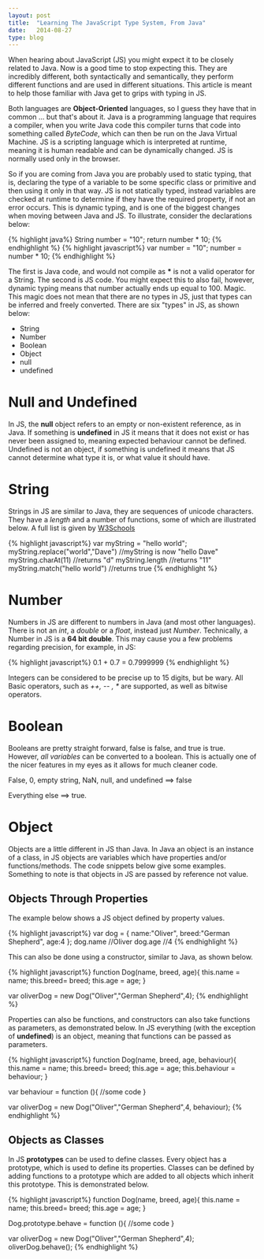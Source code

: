 ```yaml
---
layout: post
title:  "Learning The JavaScript Type System, From Java"
date:   2014-08-27
type: blog
---
```


When hearing about JavaScript (JS) you might expect it to be closely related to Java. Now is a good time to stop expecting this.
They are incredibly different, both syntactically and semantically, they perform different functions
and are used in different situations.
This article is meant to help those familiar with Java get to grips with typing in JS.

Both languages are **Object-Oriented** languages, so I guess they have that in common ... but that's about it.
Java is a programming language that requires a compiler, when you write Java code
this compiler turns that code into something called *ByteCode*, which can then be run on
the Java Virtual Machine.
JS is a scripting language which is interpreted at runtime, meaning it is human readable and
can be dynamically changed. JS is normally used only in the browser.

So if you are coming from Java you are probably used to static typing, that is, declaring the type of a variable
to be some specific class or primitive and then using it only in that way. JS is not statically typed, instead
variables are checked at runtime to determine if they have the required property, if not an error occurs.
This is dynamic typing, and is one of the biggest changes when moving between Java and JS.
To illustrate, consider the declarations below:
    
{% highlight java%}
String number = "10";
return number * 10;
{% endhighlight %}
{% highlight javascript%}
var number = "10";
number = number * 10;
{% endhighlight %}

The first is Java code, and would not compile as <b>*</b> is not a valid operator for a String.
The second is JS code. You might expect this to also fail, however,
dynamic typing means that number actually ends up equal to 100.
Magic. This magic does not mean that there are no types in JS,
just that types can be inferred and freely converted.
There are six "types" in JS, as shown below:
 
- String
- Number
- Boolean
- Object
- null
- undefined


Null and Undefined
==================

In JS, the **null** object refers to an empty or non-existent reference, as in Java.
If something is **undefined** in JS it means that it does not exist or has never been assigned to,
meaning expected behaviour cannot be defined. Undefined is not an object, if
something is undefined it means that JS cannot determine what type it is, or what value it should have.


String
==================

Strings in JS are similar to Java, they are sequences of unicode characters.
They have a *length* and a number of functions,
some of which are illustrated below. A full list is given by
[W3Schools](http://www.w3schools.com/jsref/jsref_obj_string.asp)

{% highlight javascript%}
var myString = "hello world";
myString.replace("world","Dave")  //myString is now "hello Dave"
myString.charAt(11)               //returns "d"
myString.length                   //returns "11"
myString.match("hello world")     //returns true
{% endhighlight %}


Number
==================

Numbers in JS are different to numbers in Java (and most other languages). There is not an *int*, a
*double* or a *float*, instead just *Number*.
Technically, a Number in JS is a **64 bit double**.
This may cause you a few problems regarding precision, for example, in JS:

{% highlight javascript%}
0.1 + 0.7 = 0.7999999
{% endhighlight %}

Integers can be considered to be precise up to 15 digits, but be wary.
All Basic operators, such as *++, -- , \** are supported, as well as bitwise operators.
 

Boolean
==================

Booleans are pretty straight forward, false is false, and true is true. However, *all variables* can be converted
to a boolean. This is actually one of the nicer features in my eyes as it allows for much cleaner code.   
  
False, 0, empty string, NaN, null, and undefined ==> false

Everything else ==> true.

Object
==================

Objects are a little different in JS than Java. In Java an object is an instance of a class,
in JS objects are variables which have properties and/or functions/methods. The code snippets below
give some examples. Something to note is that objects in JS are passed by reference not value.

Objects Through Properties
------

The example below shows a JS object defined by property values.

{% highlight javascript%}
var dog = {
    name:"Oliver",
    breed:"German Shepherd",
    age:4
};
dog.name    //Oliver
dog.age     //4
{% endhighlight %}


This can also be done using a constructor, similar to Java, as shown below.

{% highlight javascript%}
function Dog(name, breed, age){
    this.name = name;
    this.breed= breed;
    this.age = age;
}

var oliverDog = new Dog("Oliver","German Shepherd",4);
{% endhighlight %}

Properties can also be functions, and constructors can also take functions as parameters, as demonstrated below.
In JS everything (with the exception of **undefined**) is an object, meaning that functions can be
passed as parameters.

{% highlight javascript%}
function Dog(name, breed, age, behaviour){
    this.name = name;
    this.breed= breed;
    this.age = age;
    this.behaviour = behaviour;
}

var behaviour = function (){
    //some code
}

var oliverDog = new Dog("Oliver","German Shepherd",4, behaviour);
{% endhighlight %}


Objects as Classes
------

In JS **prototypes** can be used to define classes. Every object has a prototype, which is used to define its properties.
Classes can be defined by adding functions to a prototype which are added to all objects which inherit this prototype.
This is demonstrated below.

{% highlight javascript%}
function Dog(name, breed, age){
    this.name = name;
    this.breed= breed;
    this.age = age;
}

Dog.prototype.behave = function (){
    //some code
}

var oliverDog = new Dog("Oliver","German Shepherd",4);
oliverDog.behave();
{% endhighlight %}